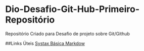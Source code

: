 # Dio-Desafio-Git-Hub-Primeiro-Repositório
Repositório Criado para Desafio de projeto sobre Git/Github


##Links Úteis
[Systax Básica Markdow](https://www.markdownguide.org/basic-syntax/)
